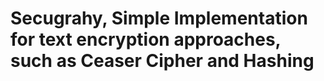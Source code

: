 # Secugrahy, Simple Implementation for text encryption approaches, such as Ceaser Cipher and Hashing
